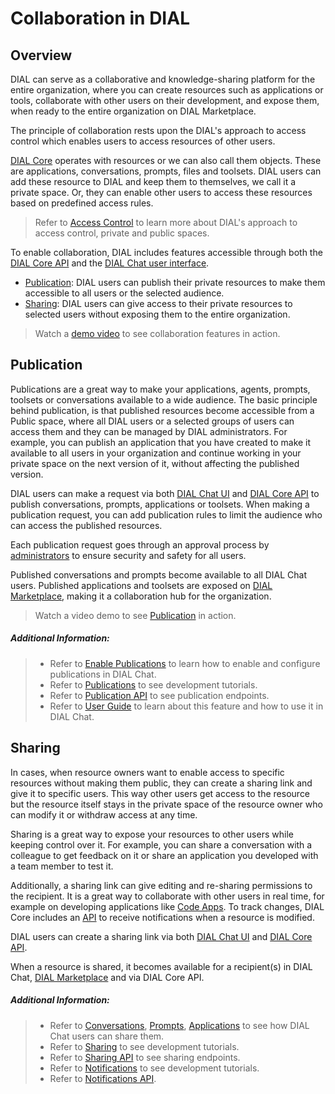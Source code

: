 # Collaboration in DIAL

## Overview

DIAL can serve as a collaborative and knowledge-sharing platform for the entire organization, where you can create resources such as applications or tools, collaborate with other users on their development, and expose them, when ready to the entire organization on DIAL Marketplace. 

The principle of collaboration rests upon the DIAL's approach to access control which enables users to access resources of other users. 

[DIAL Core](/docs/platform/3.core/0.about-core.md) operates with resources or we can also call them objects. These are applications, conversations, prompts, files and toolsets. DIAL users can add these resource to DIAL and keep them to themselves, we call it a private space. Or, they can enable other users to access these resources based on predefined access rules.

> Refer to [Access Control](/docs/platform/0.architecture-and-concepts/6.access-control.md) to learn more about DIAL's approach to access control, private and public spaces.

To enable collaboration, DIAL includes features accessible through both the [DIAL Core API](https://dialx.ai/dial_api) and the [DIAL Chat user interface](/docs/platform/4.chat/0.about-chat.md).

* [Publication](#publication): DIAL users can publish their private resources to make them accessible to all users or the selected audience.
* [Sharing](#sharing): DIAL users can give access to their private resources to selected users without exposing them to the entire organization.

> Watch a [demo video](/docs/video%20demos/1.Chat/3.dial-collaboration.md) to see collaboration features in action.

## Publication

Publications are a great way to make your applications, agents, prompts, toolsets or conversations available to a wide audience. The basic principle behind publication, is that published resources become accessible from a Public space, where all DIAL users or a selected groups of users can access them and they can be managed by DIAL administrators. For example, you can publish an application that you have created to make it available to all users in your organization and continue working in your private space on the next version of it, without affecting the published version.

DIAL users can make a request via both [DIAL Chat UI](/docs/tutorials/0.user-guide.md#publications) and [DIAL Core API](https://dialx.ai/dial_api#tag/Publications) to publish conversations, prompts, applications or toolsets. When making a publication request, you can add publication rules to limit the audience who can access the published resources. 

Each publication request goes through an approval process by [administrators](/docs/platform/11.admin-panel.md) to ensure security and safety for all users.

Published conversations and prompts become available to all DIAL Chat users. Published applications and toolsets are exposed on [DIAL Marketplace](/docs/platform/4.chat/1.marketplace.md), making it a collaboration hub for the organization.

> Watch a video demo to see [Publication](/docs/video%20demos/1.Chat/4.dial-publications.md) in action.

##### Additional Information: 

> * Refer to [Enable Publications](/docs/tutorials/2.devops/1.configuration/1.enable-publications-chat.md) to learn how to enable and configure publications in DIAL Chat.
> * Refer to [Publications](/docs/tutorials/1.developers/1.work-with-resources/0.work-with-publications.md) to see development tutorials.
> * Refer to [Publication API](https://dialx.ai/dial_api#tag/Publications) to see publication endpoints.
> * Refer to [User Guide](/docs/tutorials/0.user-guide.md#publications) to learn about this feature and how to use it in DIAL Chat.

## Sharing

In cases, when resource owners want to enable access to specific resources without making them public, they can create a sharing link and give it to specific users. This way other users get access to the resource but the resource itself stays in the private space of the resource owner who can modify it or withdraw access at any time.

Sharing is a great way to expose your resources to other users while keeping control over it. For example, you can share a conversation with a colleague to get feedback on it or share an application you developed with a team member to test it.

Additionally, a sharing link can give editing and re-sharing permissions to the recipient. It is a great way to collaborate with other users in real time, for example on developing applications like [Code Apps](/docs/platform/3.core/7.apps.md#code-apps). To track changes, DIAL Core includes an [API](https://dialx.ai/dial_api#tag/Notifications/operation/subscribeToResources) to receive notifications when a resource is modified.

DIAL users can create a sharing link via both [DIAL Chat UI](/docs/tutorials/0.user-guide.md#share-app) and [DIAL Core API](https://dialx.ai/dial_api#tag/Sharing). 

When a resource is shared, it becomes available for a recipient(s) in DIAL Chat, [DIAL Marketplace](/docs/platform/4.chat/1.marketplace.md) and via DIAL Core API.

##### Additional Information: 

> * Refer to [Conversations](/docs/tutorials/0.user-guide.md#share), [Prompts](/docs/tutorials/0.user-guide.md#share-1), [Applications](/docs/tutorials/0.user-guide.md#share-app) to see how DIAL Chat users can share them.
> * Refer to [Sharing](/docs/tutorials/1.developers/1.work-with-resources/1.sharing.md) to see development tutorials.
> * Refer to [Sharing API](https://dialx.ai/dial_api#tag/Sharing) to see sharing endpoints.
> * Refer to [Notifications](/docs/tutorials/1.developers/1.work-with-resources/2.notifications.md) to see development tutorials.
> * Refer to [Notifications API](https://dialx.ai/dial_api#tag/Notifications).
